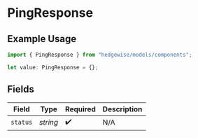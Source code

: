 # PingResponse

## Example Usage

```typescript
import { PingResponse } from "hedgewise/models/components";

let value: PingResponse = {};
```

## Fields

| Field              | Type               | Required           | Description        |
| ------------------ | ------------------ | ------------------ | ------------------ |
| `status`           | *string*           | :heavy_check_mark: | N/A                |
